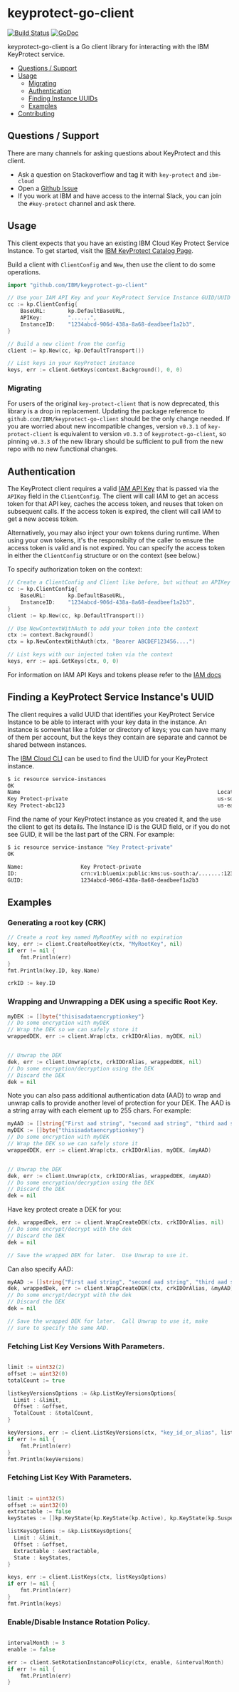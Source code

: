 # keyprotect-go-client

[![Build Status](https://travis-ci.com/IBM/keyprotect-go-client.svg?branch=master)](https://travis-ci.com/IBM/keyprotect-go-client)
[![GoDoc](https://godoc.org/github.com/keyprotect-go-client?status.svg)](https://godoc.org/github.com/IBM/keyprotect-go-client)

keyprotect-go-client is a Go client library for interacting with the IBM KeyProtect service.

* [Questions / Support](#questions--support)
* [Usage](#usage)
  * [Migrating](#migrating)
  * [Authentication](#authentication)
  * [Finding Instance UUIDs](#finding-a-keyprotect-service-instances-uuid)
  * [Examples](#examples)
* [Contributing](/CONTRIBUTING.md)

## Questions / Support

There are many channels for asking questions about KeyProtect and this client.

- Ask a question on Stackoverflow and tag it with `key-protect` and `ibm-cloud`
- Open a [Github Issue](https://github.com/IBM/keyprotect-go-client/issues)
- If you work at IBM and have access to the internal Slack, you can join the `#key-protect` channel and ask there.

## Usage

This client expects that you have an existing IBM Cloud Key Protect Service Instance. To get started, visit the [IBM KeyProtect Catalog Page](https://cloud.ibm.com/catalog/services/key-protect).

Build a client with `ClientConfig` and `New`, then use the client to do some operations.
```go
import "github.com/IBM/keyprotect-go-client"

// Use your IAM API Key and your KeyProtect Service Instance GUID/UUID to create a ClientConfig
cc := kp.ClientConfig{
	BaseURL:       kp.DefaultBaseURL,
	APIKey:        "......",
	InstanceID:    "1234abcd-906d-438a-8a68-deadbeef1a2b3",
}

// Build a new client from the config
client := kp.New(cc, kp.DefaultTransport())

// List keys in your KeyProtect instance
keys, err := client.GetKeys(context.Background(), 0, 0)
```

### Migrating

For users of the original `key-protect-client` that is now deprecated, this library is a drop in replacement. Updating the package reference to `github.com/IBM/keyprotect-go-client` should be the only change needed. If you are worried about new incompatible changes, version `v0.3.1` of `key-protect-client` is equivalent to version `v0.3.3` of `keyprotect-go-client`, so pinning `v0.3.3` of the new library should be sufficient to pull from the new repo with no new functional changes.

## Authentication

The KeyProtect client requires a valid [IAM API Key](https://cloud.ibm.com/docs/iam?topic=iam-userapikey#create_user_key) that is passed via the `APIKey` field in the `ClientConfig`. The client will call IAM to get an access token for that API key, caches the access token, and reuses that token on subsequent calls. If the access token is expired, the client will call IAM to get a new access token.

Alternatively, you may also inject your own tokens during runtime. When using your own tokens, it's the responsibilty of the caller to ensure the access token is valid and is not expired. You can specify the access token in either the `ClientConfig` structure or on the context (see below.)

To specify authorization token on the context:

```go
// Create a ClientConfig and Client like before, but without an APIKey
cc := kp.ClientConfig{
	BaseURL:       kp.DefaultBaseURL,
	InstanceID:    "1234abcd-906d-438a-8a68-deadbeef1a2b3",
}
client := kp.New(cc, kp.DefaultTransport())

// Use NewContextWithAuth to add your token into the context
ctx := context.Background()
ctx = kp.NewContextWithAuth(ctx, "Bearer ABCDEF123456....")

// List keys with our injected token via the context
keys, err := api.GetKeys(ctx, 0, 0)
```

For information on IAM API Keys and tokens please refer to the [IAM docs](https://cloud.ibm.com/docs/iam?topic=iam-manapikey)

## Finding a KeyProtect Service Instance's UUID

The client requires a valid UUID that identifies your KeyProtect Service Instance to be able to interact with your key data in the instance. An instance is somewhat like a folder or directory of keys; you can have many of them per account, but the keys they contain are separate and cannot be shared between instances.

The [IBM Cloud CLI](https://cloud.ibm.com/docs/cli?topic=cloud-cli-getting-started) can be used to find the UUID for your KeyProtect instance.

```sh
$ ic resource service-instances
OK
Name                                                              Location   State    Type
Key Protect-private                                               us-south   active   service_instance
Key Protect-abc123                                                us-east    active   service_instance
```

Find the name of your KeyProtect instance as you created it, and the use the client to get its details. The Instance ID is the GUID field, or if you do not see GUID, it will be the last part of the CRN. For example:

```sh
$ ic resource service-instance "Key Protect-private"
OK

Name:                  Key Protect-private
ID:                    crn:v1:bluemix:public:kms:us-south:a/.......:1234abcd-906d-438a-8a68-deadbeef1a2b3::
GUID:                  1234abcd-906d-438a-8a68-deadbeef1a2b3
```

## Examples

### Generating a root key (CRK)

```go
// Create a root key named MyRootKey with no expiration
key, err := client.CreateRootKey(ctx, "MyRootKey", nil)
if err != nil {
    fmt.Println(err)
}
fmt.Println(key.ID, key.Name)

crkID := key.ID
```

### Wrapping and Unwrapping a DEK using a specific Root Key.

```go
myDEK := []byte{"thisisadataencryptionkey"}
// Do some encryption with myDEK
// Wrap the DEK so we can safely store it
wrappedDEK, err := client.Wrap(ctx, crkIDOrAlias, myDEK, nil)


// Unwrap the DEK
dek, err := client.Unwrap(ctx, crkIDOrAlias, wrappedDEK, nil)
// Do some encryption/decryption using the DEK
// Discard the DEK
dek = nil
```

Note you can also pass additional authentication data (AAD) to wrap and unwrap calls
to provide another level of protection for your DEK.  The AAD is a string array with
each element up to 255 chars.  For example:

```go
myAAD := []string{"First aad string", "second aad string", "third aad string"}
myDEK := []byte{"thisisadataencryptionkey"}
// Do some encryption with myDEK
// Wrap the DEK so we can safely store it
wrappedDEK, err := client.Wrap(ctx, crkIDOrAlias, myDEK, &myAAD)


// Unwrap the DEK
dek, err := client.Unwrap(ctx, crkIDOrAlias, wrappedDEK, &myAAD)
// Do some encryption/decryption using the DEK
// Discard the DEK
dek = nil
```

Have key protect create a DEK for you:

```go
dek, wrappedDek, err := client.WrapCreateDEK(ctx, crkIDOrAlias, nil)
// Do some encrypt/decrypt with the dek
// Discard the DEK
dek = nil

// Save the wrapped DEK for later.  Use Unwrap to use it.
```

Can also specify AAD:

```go
myAAD := []string{"First aad string", "second aad string", "third aad string"}
dek, wrappedDek, err := client.WrapCreateDEK(ctx, crkIDOrAlias, &myAAD)
// Do some encrypt/decrypt with the dek
// Discard the DEK
dek = nil

// Save the wrapped DEK for later.  Call Unwrap to use it, make
// sure to specify the same AAD.
```
### Fetching List Key Versions With Parameters.

```go

limit := uint32(2)
offset := uint32(0)
totalCount := true

listkeyVersionsOptions := &kp.ListKeyVersionsOptions{
  Limit : &limit,
  Offset : &offset,
  TotalCount : &totalCount,
}

keyVersions, err := client.ListKeyVersions(ctx, "key_id_or_alias", listkeyVersionsOptions)
if err != nil {
    fmt.Println(err)
}
fmt.Println(keyVersions)
```

### Fetching List Key With Parameters.

```go

limit := uint32(5)
offset := uint32(0)
extractable := false
keyStates := []kp.KeyState{kp.KeyState(kp.Active), kp.KeyState(kp.Suspended)}

listKeysOptions := &kp.ListKeysOptions{
  Limit : &limit,
  Offset : &offset,
  Extractable : &extractable,
  State : keyStates,
}

keys, err := client.ListKeys(ctx, listKeysOptions)
if err != nil {
    fmt.Println(err)
}
fmt.Println(keys)
```

### Enable/Disable Instance Rotation Policy.

```go

intervalMonth := 3
enable := false

err := client.SetRotationInstancePolicy(ctx, enable, &intervalMonth)
if err != nil {
    fmt.Println(err)
}
```